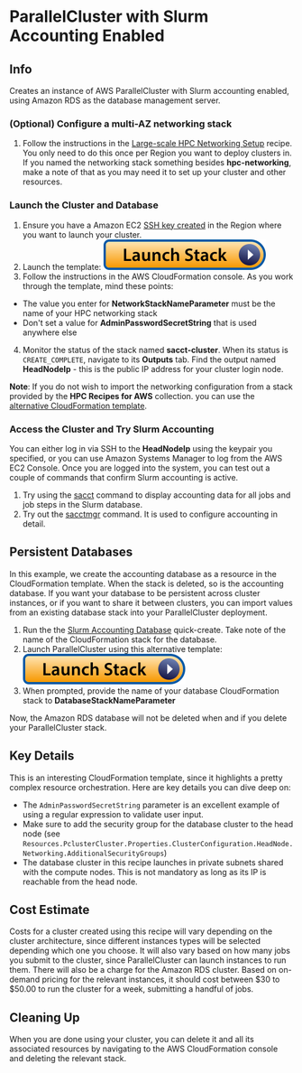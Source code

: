 # ParallelCluster with Slurm Accounting Enabled

## Info

Creates an instance of AWS ParallelCluster with Slurm accounting enabled, using Amazon RDS as the database management server.

### (Optional) Configure a multi-AZ networking stack

1. Follow the instructions in the [Large-scale HPC Networking Setup](../../net/hpc_large_scale/README.md) recipe. You only need to do this once per Region you want to deploy clusters in. If you named the networking stack something besides **hpc-networking**, make a note of that as you may need it to set up your cluster and other resources.

### Launch the Cluster and Database

1. Ensure you have a Amazon EC2 [SSH key created](https://docs.aws.amazon.com/AWSEC2/latest/UserGuide/create-key-pairs.html#having-ec2-create-your-key-pair) in the Region where you want to launch your cluster.
2. Launch the template: [![Launch stack](../../../docs/media/launch-stack.svg)](https://us-east-2.console.aws.amazon.com/cloudformation/home?region=us-east-2#/stacks/create/review?stackName=sacct-cluster&templateURL=https://aws-hpc-recipes.s3.us-east-1.amazonaws.com/main/recipes/pcluster/slurm_accounting/assets/launch.yaml)
3. Follow the instructions in the AWS CloudFormation console. As you work through the template, mind these points:
  * The value you enter for **NetworkStackNameParameter** must be the name of your HPC networking stack
  * Don't set a value for **AdminPasswordSecretString** that is used anywhere else
4. Monitor the status of the stack named **sacct-cluster**. When its status is `CREATE_COMPLETE`, navigate to its **Outputs** tab. Find the output named **HeadNodeIp** - this is the public IP address for your cluster login node.

**Note**: If you do not wish to import the networking configuration from a stack provided by the **HPC Recipes for AWS** collection. you can use the [alternative CloudFormation template](https://us-east-2.console.aws.amazon.com/cloudformation/home?region=us-east-2#/stacks/create/review?stackName=sacct-cluster&templateURL=https://aws-hpc-recipes.s3.us-east-1.amazonaws.com/main/recipes/pcluster/slurm_accounting/assets/launch-alt.yaml). 

### Access the Cluster and Try Slurm Accounting

You can either log in via SSH to the **HeadNodeIp** using the keypair you specified, or you can use Amazon Systems Manager to log from the AWS EC2 Console. Once you are logged into the system, you can test out a couple of commands that confirm Slurm accounting is active. 
1. Try using the [sacct](https://slurm.schedmd.com/sacct.html) command to display accounting data for all jobs and job steps in the Slurm database. 
2. Try out the [sacctmgr](https://slurm.schedmd.com/sacctmgr.html) command. It is used to configure accounting in detail. 

## Persistent Databases

In this example, we create the accounting database as a resource in the CloudFormation template. When the stack is deleted, so is the accounting database. If you want your database to be persistent across cluster instances, or if you want to share it between clusters, you can import values from an existing database stack into your ParallelCluster deployment. 

1. Run the the [Slurm Accounting Database](../../db/slurm_accounting_db/assets/serverless-database.yaml) quick-create. Take note of the name of the CloudFormation stack for the database. 
2. Launch ParallelCluster using this alternative template: [![Launch stack](../../../docs/media/launch-stack.svg)](https://us-east-2.console.aws.amazon.com/cloudformation/home?region=us-east-2#/stacks/create/review?stackName=sacct-cluster-persistent&templateURL=https://aws-hpc-recipes.s3.us-east-1.amazonaws.com/main/recipes/pcluster/slurm_accounting/assets/launch-persistent.yaml)
3. When prompted, provide the name of your database CloudFormation stack to **DatabaseStackNameParameter**

Now, the Amazon RDS database will not be deleted when and if you delete your ParallelCluster stack. 

## Key Details

This is an interesting CloudFormation template, since it highlights a pretty complex resource orchestration. Here are key details you can dive deep on:

* The `AdminPasswordSecretString` parameter is an excellent example of using a regular expression to validate user input.
* Make sure to add the security group for the database cluster to the head node (see `Resources.PclusterCluster.Properties.ClusterConfiguration.HeadNode.Networking.AdditionalSecurityGroups`)
* The database cluster in this recipe launches in private subnets shared with the compute nodes. This is  not mandatory as long as its IP is reachable from the head node. 

## Cost Estimate

Costs for a cluster created using this recipe will vary depending on the cluster architecture, since different instances types will be selected depending which one you choose. It will also vary based on how many jobs you submit to the cluster, since ParallelCluster can launch instances to run them. There will also be a charge for the Amazon RDS cluster. Based on on-demand pricing for the relevant instances, it should cost between $30 to $50.00 to run the cluster for a week, submitting a handful of jobs. 

## Cleaning Up

When you are done using your cluster, you can delete it and all its associated resources by navigating to the AWS CloudFormation console and deleting the relevant stack.  
